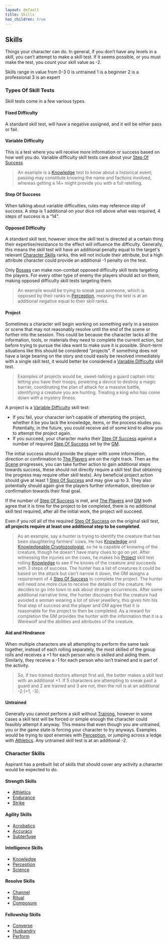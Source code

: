 ```yaml
---
layout: default
title: Skills
has_children: true
---
```

## Skills
Things your character can do. In general, if you don’t have any levels in a skill, you can’t attempt to make a skill test. If it seems possible, or you must make the test, you count your skill value as -2.

Skills range in value from 0-3
0 is untrained
1 is a beginner
2 is a professional
3 is an expert

### Types Of Skill Tests

Skill tests come in a few various types.
#### Fixed Difficulty
A standard skill test, will have a negative assigned, and it will be either pass or fail.

#### Variable Difficulty
This is a test where you will receive more information or success based on how well you do. Variable difficulty skill tests care about your [Step Of Success](#Step%20Of%20Success)

> An example is a [Knowledge](Knowledge) test to know about a historical event; passing may constitute knowing the name and factions involved, whereas getting a 14+ might provide you with a full retelling. 

#### Step Of Success
When talking about variable difficulties, rules may reference step of success. A step is 1 additional on your dice roll above what was required, 4 steps of success is a “14”. 

#### Opposed Difficulty
A standard skill test, however since the skill test is directed at a certain thing their expertise/resistance to the effect will influence the difficulty. Generally, this means the skill test will have an additional penalty equal to the target's relevant [Character Skills](#Character%20Skills) ranks, this will not include their attribute, but a high attribute character could provide an additional -1 penalty on the test.

Only [Bosses](Running-The-Game#Bosses) can make non-combat opposed difficulty skill tests targeting the players. For every other type of enemy the players should act on them, making opposed difficulty skill tests targeting them. 

> An example would be trying to sneak past someone, which is opposed by their ranks in [Perception](Perception), meaning the test is at an additional negative equal to their skill ranks. 

#### Project
Sometimes a character will begin working on something early in a session or scene that may not reasonably resolve until the end of the scene or further into the session. This could be because the character lacks all the information, tools, or materials they need to complete the current action, but before trying to pursue the idea want to make sure it is possible. Short-term situations like this should be considered "projects". If something does not have a large bearing on the story and could easily be resolved immediately with a single skill test, it would better be considered a [Variable Difficulty](#Variable%20Difficulty) skill test.

> Examples of projects would be, sweet-talking a guard captain into letting you have their troops, powering a device to destroy a magic barrier, coordinating the plan of attack for a massive battle, identifying a creature you are hunting. Treating a king who has come down with a mystery illness.

A project is a [Variable Difficulty](#Variable%20Difficulty) skill test:
* If you fail, your character isn't capable of attempting the project, whether it be you lack the knowledge, items, or the process eludes you. Potentially, in the future, you could receive aid of some kind to allow you to attempt the project again.
* If you succeed, your character marks their [Step Of Success](#Step%20Of%20Success) against a number of required [Step Of Success](#Step%20Of%20Success) set by the [GM](How-To-Play#GM).

The initial success should provide the player with some information, direction or confirmation to [The Players](How-To-Play#The%20Players) are on the right track. Then as the [Scene](Telling-The-Story#Scene) progresses, you can take further action to gain additional steps towards success, these should not directly require a skill test (but obtaining the progress may require other skill tests). Any beneficial project action should give at least 1 [Step Of Success](#Step%20Of%20Success) and may give up to 3. They also potentially should again give the players further information, direction or confirmation towards their final goal.

If the number of [Step Of Success](#Step%20Of%20Success) is met, and [The Players](How-To-Play#The%20Players) and [GM](How-To-Play#GM) both agree that it is time for the project to be completed, there is no additional skill test required, after all the initial work, the project will succeed.

Even if you roll all of the required [Step Of Success](#Step%20Of%20Success) on the original skill test, **all projects require at least one additional step to be completed**.

> As an example, say a hunter is trying to identify the creature that has been slaughtering farmers' cows. He has [Knowledge](Knowledge) and [Knowledgeable Cryptozoologist](Chronicler#Knowledgeable%20Cryptozoologist), so he is capable of knowing of the creature, though he doesn't have many clues to go on yet. After witnessing the injuries on the cows, he makes his [Project](#Project) skill test rolling [Knowledge](Knowledge) to see if he knows of the creature and succeeds with 3 steps of success. The hunter has a list of creatures it could be based on the attack but can't narrow it down, the GM assigns a requirement of 4 [Step Of Success](#Step%20Of%20Success) to complete the project. The hunter will need one more clue to receive the details of the creature.
> He decides to go into town to ask about strange occurrences.
> After some additional narrative time, the hunter discovers that the creature had avoided a woman wearing a lot of silver jewellery, this gives him his final step of success and the player and GM agree that it is reasonable for the project to then be completed. 
> As a reward for completion the GM provides the hunter with the information that it is a Werewolf and the abilities and attributes of the creature.

#### Aid and Hindrance
When multiple characters are all attempting to perform the same task together, instead of each rolling separately, the most skilled of the group rolls and receives a +1 for each person who is skilled and aiding them. Similarly, they receive a -1 for each person who isn’t trained and is part of the activity. 

> So, if two trained doctors attempt first aid, the better makes a skill test with an additional +1. If 5 characters are attempting to sneak past a guard and 2 are trained and 3 are not, then the roll is at an additional -2 (+1, -3).

#### Untrained
Generally you cannot perform a skill without [Training](Character-Development#Training), however in some cases a skill test will be forced or simple enough the character could feasibly attempt it anyway. This means that even though you are untrained, you or the game state is forcing your character to try anyways. Examples would be trying to spot enemies with [Perception](Perception), or jumping across a ledge with [Athletics](Strength#Athletics). Any untrained skill test is at an additional -2.

### Character Skills
Aspirant has a prebuilt list of skills that should cover any activity a character would be expected to do.

#### Strength Skills
* [Athletics](Strength#Athletics)
* [Endurance](Strength#Endurance)
* [Strike](Strength#Strike)

#### Agility Skills
* [Acrobatics](Acrobatics)
* [Accuracy](Agility#Accuracy)
* [Subterfuge](Subterfuge)

#### Intelligence Skills
* [Knowledge](Knowledge)
* [Perception](Perception)
* [Science](Science)

#### Resolve Skills
* [Channel](Channel)
* [Ritual](Ritual)
* [Composure](Composure)

#### Fellowship Skills
* [Converse](Converse)
* [Husbandry](Husbandry)
* [Perform](Perform)